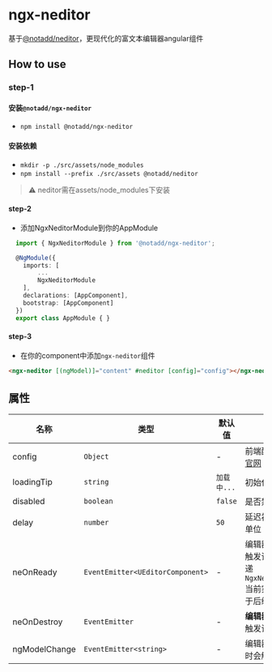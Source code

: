# ngx-neditor

基于[@notadd/neditor](https://github.com/notadd/neditor)，更现代化的富文本编辑器angular组件

## How to use
### step-1

#### 安装`@notadd/ngx-neditor`
+ `npm install @notadd/ngx-neditor` 
 
#### 安装依赖
+ `mkdir -p ./src/assets/node_modules`
+ `npm install --prefix ./src/assets @notadd/neditor`
> ⚠ neditor需在assets/node_modules下安装

#### step-2

+ 添加NgxNeditorModule到你的AppModule

```typescript
  import { NgxNeditorModule } from '@notadd/ngx-neditor';

  @NgModule({
    imports: [
        ...
        NgxNeditorModule
    ],
    declarations: [AppComponent],
    bootstrap: [AppComponent]
  })
  export class AppModule { }
```

#### step-3

+ 在你的component中添加`ngx-neditor`组件

```html
<ngx-neditor [(ngModel)]="content" #neditor [config]="config"></ngx-neditor>
```

## 属性

| 名称    | 类型           | 默认值  | 描述 |
| ------- | ------------- | ----- | ----- |
| config | `Object` | - | 前端配置项说明，[见官网](http://fex.baidu.com/ueditor/#start-config) |
| loadingTip | `string` | `加载中...` | 初始化提示文本 |
| disabled | `boolean` | `false` | 是否禁用 |
| delay | `number` | `50` | 延迟初始化neditor，单位：毫秒 |
| neOnReady | `EventEmitter<UEditorComponent>` | - | 编辑器准备就绪后会触发该事件，并会传递 `NgxNeditorComponent` 当前实例对象，可用于后续操作。 |
| neOnDestroy | `EventEmitter` | - | **编辑器组件销毁**后会触发该事件 |
| ngModelChange | `EventEmitter<string>` | - | 编辑器内容发生改变时会触发该事件 |
